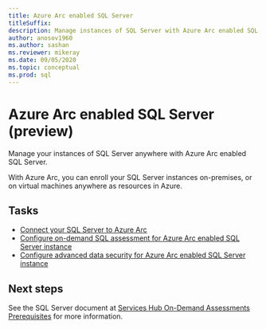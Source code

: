 ```yaml
---
title: Azure Arc enabled SQL Server
titleSuffix:
description: Manage instances of SQL Server with Azure Arc enabled SQL Server
author: anosov1960
ms.author: sashan 
ms.reviewer: mikeray
ms.date: 09/05/2020
ms.topic: conceptual
ms.prod: sql
---
```


# Azure Arc enabled SQL Server (preview)

Manage your instances of SQL Server anywhere with Azure Arc enabled SQL Server. 

With Azure Arc, you can enroll your SQL Server instances on-premises, or on virtual machines anywhere as resources in Azure.

## Tasks

- [Connect your SQL Server to Azure Arc](connect.md)
- [Configure on-demand SQL assessment for Azure Arc enabled SQL Server instance](assess.md)
- [Configure advanced data security for Azure Arc enabled SQL Server instance](configure-advanced-data-security.md)

## Next steps

See the SQL Server document at [Services Hub On-Demand Assessments Prerequisites](https://docs.microsoft.com/services-hub/health/assessment-prereq-docs#on-demand-assessment-prerequisite-documents) for more information.

